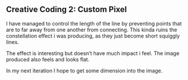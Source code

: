 ## Creative Coding 2: Custom Pixel

I have managed to control the length of the line by preventing points that are to far away from one another from connecting. This kinda ruins the constellation effect i was producing, as they just become short squiggly lines. 

The effect is interesting but doesn’t have much impact i feel. The image produced also feels and looks flat. 

In my next iteration I hope to get some dimension into the image.